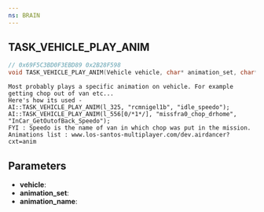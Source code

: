 ```yaml
---
ns: BRAIN
---
```

## TASK_VEHICLE_PLAY_ANIM

```c
// 0x69F5C3BD0F3EBD89 0x2B28F598
void TASK_VEHICLE_PLAY_ANIM(Vehicle vehicle, char* animation_set, char* animation_name);
```

```
Most probably plays a specific animation on vehicle. For example getting chop out of van etc...  
Here's how its used -   
AI::TASK_VEHICLE_PLAY_ANIM(l_325, "rcmnigel1b", "idle_speedo");  
AI::TASK_VEHICLE_PLAY_ANIM(l_556[0/*1*/], "missfra0_chop_drhome", "InCar_GetOutofBack_Speedo");  
FYI : Speedo is the name of van in which chop was put in the mission.  
Animations list : www.los-santos-multiplayer.com/dev.airdancer?cxt=anim  
```

## Parameters
* **vehicle**: 
* **animation_set**: 
* **animation_name**: 

